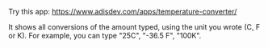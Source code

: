 Try this app: https://www.adisdev.com/apps/temperature-converter/

It shows all conversions of the amount typed, using the unit you wrote (C, F or K). For example, you can type "25C", "-36.5 F", "100K".
